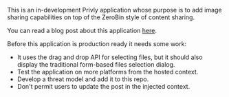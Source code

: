 This is an in-development Privly application whose purpose is to add image
sharing capabilities on top of the ZeroBin style of content sharing.

You can read a blog post about this application [here](https://www.privly.org/content/new-experimental-application-splitimage).

Before this application is production ready it needs some work:

* It uses the drag and drop API for selecting files, but it should
also display the traditional form-based files selection dialog.
* Test the application on more platforms from the hosted context.
* Develop a threat model and add it to this repo.
* Don't permit users to update the post in the injected context.
